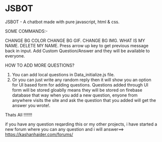 # JSBOT
JSBOT - A chatbot made with pure javascript, html &amp; css.

SOME COMMANDS:- 

CHANGE BG COLOR
CHANGE BG GIF.
CHANGE BG IMG.
WHAT IS MY NAME.
DELETE MY NAME.
Press arrow up key to get previous message back in input.
Add Custom Question/Answer and they will be available to everyone.

HOW TO ADD MORE QUESTIONS?
1. You can add local questions in Data_initialize.js file.
2. Or you can just write any random reply then it will show you an option for UI based form for adding questions.
Questions added through UI form will be stored gloablly means they will be stored on firebase database that way when you add a new question, 
enyone from anywhere visits the site and ask the question that you added will get the answer you wrote!. 

Thats All !!!!!!!

if you have any question reqarding this or my other projects, i have started a new forum where you can any question and i will answer==> https://kashanhaider.com/forums/
